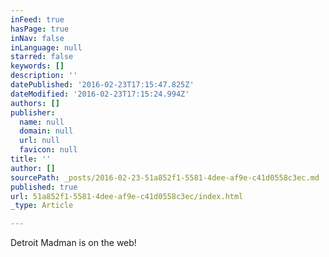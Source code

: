```yaml
---
inFeed: true
hasPage: true
inNav: false
inLanguage: null
starred: false
keywords: []
description: ''
datePublished: '2016-02-23T17:15:47.825Z'
dateModified: '2016-02-23T17:15:24.994Z'
authors: []
publisher:
  name: null
  domain: null
  url: null
  favicon: null
title: ''
author: []
sourcePath: _posts/2016-02-23-51a852f1-5581-4dee-af9e-c41d0558c3ec.md
published: true
url: 51a852f1-5581-4dee-af9e-c41d0558c3ec/index.html
_type: Article

---
```

Detroit Madman is on the web!